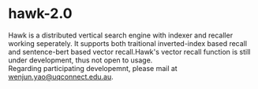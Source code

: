 # hawk-2.0
Hawk is a distributed vertical search engine with indexer and recaller working seperately. It supports both traitional inverted-index based recall and sentence-bert based vector recall.Hawk's vector recall function is still under development, thus not open to usage.\
Regarding participating developemnt, please mail at wenjun.yao@uqconnect.edu.au.
